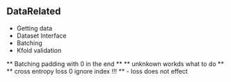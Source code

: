 ## DataRelated
- Getting data
- Dataset Interface
- Batching
- Kfold validation

** Batching padding with 0 in the end **
** unknkown workds what to do **
** cross entropy loss 0 ignore index !!! ** - loss does not effect